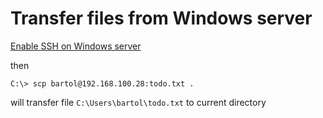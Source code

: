 # Transfer files from Windows server

[Enable SSH on Windows server](/windows/enable-ssh-on-windows-server)

then

	C:\> scp bartol@192.168.100.28:todo.txt .

will transfer file `C:\Users\bartol\todo.txt` to current directory
